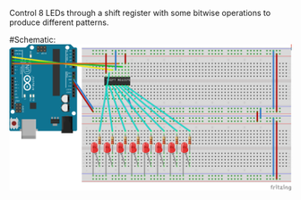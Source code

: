 Control 8 LEDs through a shift register with some bitwise operations to produce different patterns. 

#Schematic:
![schematic](schematic.png)
